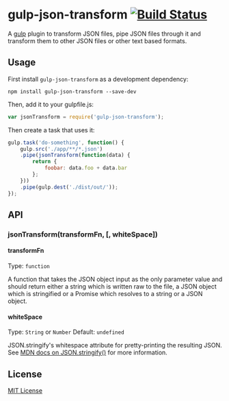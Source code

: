 gulp-json-transform [![Build Status](https://travis-ci.org/thaggie/gulp-json-transform.svg)](https://travis-ci.org/thaggie/gulp-json-transform)
===================

A [gulp](https://github.com/gulpjs/gulp) plugin to transform JSON files, pipe JSON files through it and transform them to other JSON files or other text based formats.


## Usage


First install `gulp-json-transform` as a development dependency:

```shell
npm install gulp-json-transform --save-dev
```

Then, add it to your gulpfile.js:

```javascript
var jsonTransform = require('gulp-json-transform');
```

Then create a task that uses it:

```javascript
gulp.task('do-something', function() {
	gulp.src('./app/**/*.json')
	.pipe(jsonTransform(function(data) {
		return {
			foobar: data.foo + data.bar
		};
	}))
	.pipe(gulp.dest('./dist/out/'));
});
```

## API

### jsonTransform(transformFn, [, whiteSpace])

#### transformFn
Type: `function`

A function that takes the JSON object input as the only parameter value and should return either a string which is written raw to the file, a JSON object which is stringified or a Promise which resolves to a string or a JSON object.

#### whiteSpace

Type: `String` or `Number`
Default: `undefined`

JSON.stringify's whitespace attribute for pretty-printing the resulting JSON.
See [MDN docs on JSON.stringify()](https://developer.mozilla.org/en-US/docs/Web/JavaScript/Reference/Global_Objects/JSON/stringify) for more information.

## License

[MIT License](http://en.wikipedia.org/wiki/MIT_License)
